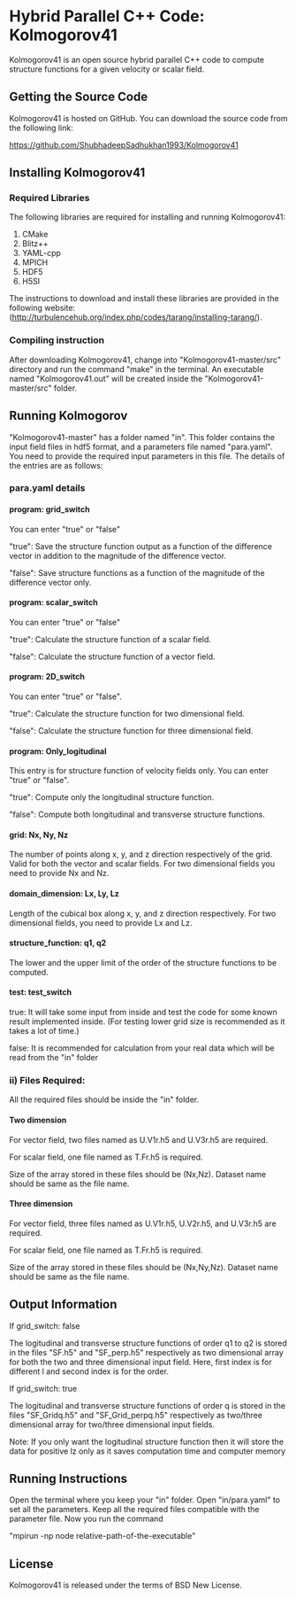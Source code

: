 # Hybrid Parallel C++ Code: Kolmogorov41

Kolmogorov41 is an open source hybrid parallel C++ code to compute structure functions for a given velocity or scalar field.

## Getting the Source Code

Kolmogorov41 is hosted on GitHub. You can download the source code from the following link:

https://github.com/ShubhadeepSadhukhan1993/Kolmogorov41

## Installing Kolmogorov41

### Required Libraries

The following libraries are required for installing and running Kolmogorov41:

1. CMake
2. Blitz++
3. YAML-cpp 
4. MPICH
5. HDF5
6. H5SI

The instructions to download and install these libraries are provided in the following website:(http://turbulencehub.org/index.php/codes/tarang/installing-tarang/).

###  Compiling instruction

After downloading Kolmogorov41, change into "Kolmogorov41-master/src" directory and run the command "make" in the terminal. An executable named "Kolmogorov41.out" will be created inside the "Kolmogorov41-master/src" folder.

## Running Kolmogorov
"Kolmogorov41-master" has a folder named "in". This folder contains the input field files in hdf5 format, and a parameters file named "para.yaml". You need to provide the required input parameters in this file. The details of the entries are as follows:


### para.yaml details

#### program: grid_switch

You can enter "true" or "false" 

"true": Save the structure function output as a function of the difference vector in addition to the magnitude of the difference vector.
 
"false": Save structure functions as a function of the magnitude of the difference vector only.

#### program: scalar_switch

You can enter "true" or "false"

"true": Calculate the structure function of a scalar field. 

"false": Calculate the structure function of a vector field. 

#### program: 2D_switch

You can enter "true" or "false".

"true": Calculate the structure function for two dimensional field. 

"false": Calculate the structure function for three dimensional field.

#### program: Only_logitudinal

This entry is for structure function of velocity  fields only. You can enter "true" or "false".

"true": Compute only the longitudinal structure function.

"false": Compute both longitudinal and transverse structure functions.

#### grid: Nx, Ny, Nz

The number of points along x, y, and z direction respectively of the  grid. Valid for both the vector and scalar fields. 
For two dimensional fields you need to provide Nx and Nz.

#### domain_dimension: Lx, Ly, Lz

Length of the cubical box along x, y, and z direction respectively. 
For two dimensional fields, you need to provide Lx and Lz. 


#### structure_function: q1, q2
The lower and the upper limit of the order of the structure functions to be computed.

#### test: test_switch
true: It will take some input from inside and test the code for some known result implemented inside. (For testing lower grid size is recommended as it takes a lot of time.)

false: It is recommended for calculation from your real data which will be read from the "in" folder

### ii) Files Required:
All the required files should be inside the "in" folder.
#### Two dimension
For vector field, two files named as U.V1r.h5 and U.V3r.h5 are required.

For scalar field, one file named as T.Fr.h5 is required.

Size of the array stored in these files should be (Nx,Nz). Dataset name should be same as the file name.
#### Three dimension
For vector field, three files named as U.V1r.h5, U.V2r.h5, and U.V3r.h5 are required.

For scalar field, one file named as T.Fr.h5 is required.

Size of the array stored in these files should be (Nx,Ny,Nz). Dataset name should be same as the file name.


## Output Information
If grid_switch: false

The logitudinal and transverse structure functions of order q1 to q2 is stored in the files "SF.h5" and "SF_perp.h5" respectively as two dimensional array for both the two and three dimensional input field. Here, first index is for different l and second index is for the order.

If grid_switch: true

The logitudinal and transverse structure functions of order q is stored in the files "SF_Gridq.h5" and "SF_Grid_perpq.h5" respectively as two/three dimensional array for two/three dimensional input fields. 

Note: If you only want the logitudinal structure function then it will store the data for positive lz only as it saves computation time and computer memory


## Running Instructions
Open the terminal where you keep your "in" folder. Open "in/para.yaml" to set all the parameters. Keep all the required files compatible with the parameter file. Now  you run the command

"mpirun -np node relative-path-of-the-executable"




## License

Kolmogorov41 is released under the terms of BSD New License.

